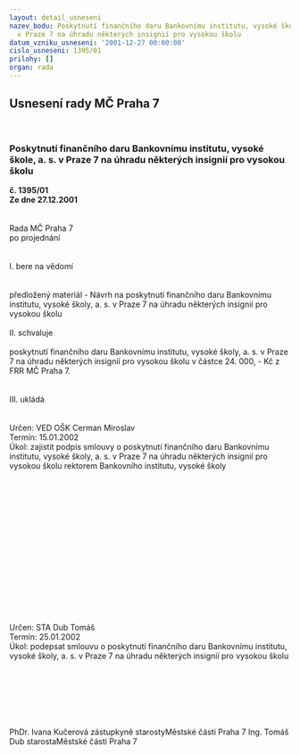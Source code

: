 ```yaml
---
layout: detail_usneseni
nazev_bodu: Poskytnutí finančního daru Bankovnímu institutu, vysoké škole,  a. s.
  v Praze 7 na úhradu některých insignií pro vysokou školu
datum_vzniku_usneseni: '2001-12-27 00:00:00'
cislo_usneseni: 1395/01
prilohy: []
organ: rada
---
```

<div id="ucUsn_pList" class="usn">
	<span><h2>Usnesení rady MČ Praha 7 </h2>
<br></span><div class="standBody">
<span><h3>Poskytnutí finančního daru Bankovnímu institutu, vysoké škole,  a. s. v Praze 7 na úhradu některých insignií pro vysokou školu</h3></span><div class="center">
		<strong>č. 1395/01</strong><br>
	</div>
<div class="center">
		<strong>Ze dne 27.12.2001</strong><br><br>
	</div>
<br>Rada MČ Praha 7<br>po projednání<br><br><br>I.	bere na vědomí<br><br> <br>předložený materiál - Návrh na poskytnutí finančního daru Bankovnímu institutu, vysoké školy,  a. s. v Praze 7 na úhradu některých insignií pro vysokou školu<br><br>II.	schvaluje <br><br>poskytnutí finančního daru Bankovnímu institutu, vysoké školy,  a. s. v Praze 7 na úhradu některých insignií pro vysokou školu v částce 24. 000, - Kč z FRR MČ Praha 7.<br> <br><br>III.	ukládá <br><br> <br>Určen:	VED OŠK Cerman Miroslav<br>Termín: 15.01.2002<br>Úkol:	zajistit podpis  smlouvy o poskytnutí  finančního daru Bankovnímu institutu, vysoké školy,  a. s. v Praze 7 na úhradu některých insignií pro vysokou školu rektorem Bankovního institutu, vysoké školy <br> <br><br><br> <br><br><br><br><br><br><br><br><br><br><br><br><br>Určen:	STA Dub Tomáš<br>Termín: 25.01.2002<br>Úkol:	podepsat smlouvu o poskytnutí  finančního daru Bankovnímu institutu, vysoké školy,  a. s. v Praze 7 na úhradu některých insignií pro vysokou školu<br> <br><br><br><br> <br> <br>	<br>PhDr. Ivana Kučerová zástupkyně starostyMěstské části Praha 7	Ing. Tomáš Dub starostaMěstské části Praha 7<br>	<br><br>
</div>
</div>